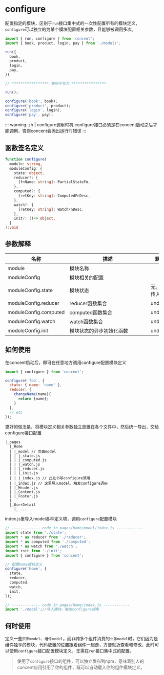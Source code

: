 # configure
配置指定的模块，区别于`run`接口集中式的一次性配置所有的模块定义，`configure`可以独立的为某个模块配置相关参数，且能够被调用多次。
```js
import { run, configure } from 'concent';
import { book, product, login, pay } from './models';

run({
  book,
  product,
  login,
  pay,
})

// ***************** 等同于写为 ****************

run();

configure('book', book);
configure('product', product);
configure('login', login);
configure('pay', pay);
```
::: warning-zh | configure调用时机
configure接口必须是在concent启动之后才能调用，否则concent会抛出运行时错误
:::

## 函数签名定义
```ts
function configure(
  module: string,
  moduleConfig: {
    state: object,
    reducer?: {
      [fnName: string]: PartialStateFn,
    },
    computed?: {
      [retKey: string]: ComputedFnDesc,
    },
    watch?: {
      [retKey: string]: WatchFnDesc,
    },
    init?: ()=> object,
  }
):void
```

## 参数解释
名称 | <div style="width:250px;">描述</div> |  默认值  | 类型 
-|-|-|-  
module | 模块名称 | | String
moduleConfig | 模块相关的配置 |  | ModuleConfig
moduleConfig.state | 模块状态 | 无，必需传入 | Object
moduleConfig.reducer | reducer函数集合 | undefined | ReducerDef
moduleConfig.computed | computed函数集合 | undefined | ComputedDef
moduleConfig.watch | watch函数集合 | undefined | WatchDef
moduleConfig.init | 模块状态的异步初始化函数 | undefined| Function

## 如何使用
在concent启动后，即可在任意地方调用configure配置模块定义
```js
import { configure } from 'concent';

configure('foo', {
  state: { name: 'name' },
  reducer: {
    changeName(name){
      return {name};
    }
  },
  // etc
});
```
更好的做法是，将模块定义相关参数独立放置在各个文件中，然后统一导出，交给configure接口配置
```
|_pages
  |_Home
  | |_model // 页面model
  | | |_state.js
  | | |_computed.js
  | | |_watch.js
  | | |_reducer.js
  | | |_init.js
  | | |_index.js // 此处书写configure调用
  | |_index.js // 这里导入model，触发configure调用
  | |_Header.js
  | |_Content.js
  | |_Footer.js
  |
  |_UserDetail
    |_ ...
```
index.js里导入model各种定义项，调用`configure`配置模块
```js
// ------------- code in pages/Home/model/index.js ------------
import state from './state';
import * as reducer from './reducer';
import * as computed from './computed';
import * as watch from './watch';
import init from './init';
import { configure } from 'concent';

// 配置home模块定义
configure('home', {
  state,
  reducer,
  computed,
  watch,
  init,
});

// ------------- code in pages/Home/index.js ------------
import './model';//导入模块，触发configure调用
```

## 何时使用
定义一些`页面model`、`组件model`，而非跨多个组件消费的`业务model`时，它们因为是组件独享的模块，代码放置的位置跟着组件一起走，方便就近查看和修改，此时可以使用`configure`接口配置模块定义，无需在`run`接口集中式的配置。
> 使用了`configure`接口的组件，可以独立发布到npm，意味着别人的concent应用引用了你的组件，既可以自动载入你的组件模块定义。